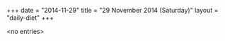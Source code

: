 +++
date = "2014-11-29"
title = "29 November 2014 (Saturday)"
layout = "daily-diet"
+++

<p>&lt;no entries&gt;</p>